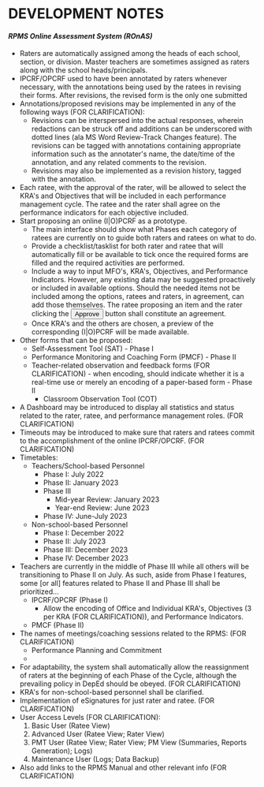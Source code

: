 # DEVELOPMENT NOTES
#### *RPMS Online Assessment System (ROnAS)*

* Raters are automatically assigned among the heads of each school, section, or division. Master teachers are sometimes assigned as raters along with the school heads/principals.
* IPCRF/OPCRF used to have been annotated by raters whenever necessary, with the annotations being used by the ratees in revising their forms. After revisions, the revised form is the only one submitted
* Annotations/proposed revisions may be implemented in any of the following ways (FOR CLARIFICATION):
  * Revisions can be interspersed into the actual responses, wherein redactions can be struck off and additions can be underscored with dotted lines (ala MS Word Review-Track Changes feature). The revisions can be tagged with annotations containing appropriate information such as the annotater's name, the date/time of the annotation, and any related comments to the revision.
  * Revisions may also be implemented as a revision history, tagged with the annotation.
* Each ratee, with the approval of the rater, will be allowed to select the KRA's and Objectives that will be included in each performance management cycle. The ratee and the rater shall agree on the performance indicators for each objective included.
* Start proposing an online (I|O)PCRF as a prototype.
  * The main interface should show what Phases each category of ratees are currently on to guide both raters and ratees on what to do.
  * Provide a checklist/tasklist for both rater and ratee that will automatically fill or be available to tick once the required forms are filled and the required activities are performed.
  * Include a way to input MFO's, KRA's, Objectives, and Performance Indicators. However, any existing data may be suggested proactively or included in available options. Should the needed items not be included among the options, ratees and raters, in agreement, can add those themselves. The ratee proposing an item and the rater clicking the <button>Approve</button> button shall constitute an agreement.
  * Once KRA's and the others are chosen, a preview of the corresponding (I|O)PCRF will be made available.
* Other forms that can be proposed:
  * Self-Assessment Tool (SAT) - Phase I
  * Performance Monitoring and Coaching Form (PMCF) - Phase II
  * Teacher-related observation and feedback forms (FOR CLARIFICATION) - when encoding, should indicate whether it is a real-time use or merely an encoding of a paper-based form - Phase II
    * Classroom Observation Tool (COT)
* A Dashboard may be introduced to display all statistics and status related to the rater, ratee, and performance management roles. (FOR CLARIFICATION)
* Timeouts may be introduced to make sure that raters and ratees commit to the accomplishment of the online IPCRF/OPCRF. (FOR CLARIFICATION)
* Timetables:
  * Teachers/School-based Personnel
    * Phase I: July 2022
    * Phase II: January 2023
    * Phase III
      * Mid-year Review: January 2023
      * Year-end Review: June 2023
    * Phase IV: June-July 2023
  * Non-school-based Personnel
    * Phase I: December 2022
    * Phase II: July 2023
    * Phase III: December 2023
    * Phase IV: December 2023
* Teachers are currently in the middle of Phase III while all others will be transitioning to Phase II on July. As such, aside from Phase I features, some [or all] features related to Phase II and Phase III shall be prioritized...
  * IPCRF/OPCRF (Phase I)
    * Allow the encoding of Office and Individual KRA's, Objectives (3 per KRA (FOR CLARIFICATION)), and Performance Indicators.
  * PMCF (Phase II)
* The names of meetings/coaching sessions related to the RPMS: (FOR CLARIFICATION)
  * Performance Planning and Commitment
  * 
* For adaptability, the system shall automatically allow the reassignment of raters at the beginning of each Phase of the Cycle, although the prevailing policy in DepEd should be obeyed. (FOR CLARIFICATION)
* KRA's for non-school-based personnel shall be clarified.
* Implementation of eSignatures for just rater and ratee. (FOR CLARIFICATION)
* User Access Levels (FOR CLARIFICATION):
  1. Basic User (Ratee View)
  2. Advanced User (Ratee View; Rater View)
  3. PMT User (Ratee View; Rater View; PM View (Summaries, Reports Generation); Logs)
  10. Maintenance User (Logs; Data Backup)
* Also add links to the RPMS Manual and other relevant info (FOR CLARIFICATION)

